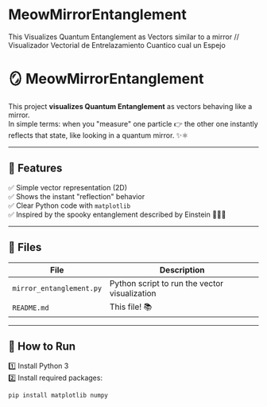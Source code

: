 # MeowMirrorEntanglement
This Visualizes Quantum Entanglement as Vectors similar to a mirror // Visualizador Vectorial de Entrelazamiento Cuantico cual un Espejo
# 🪞 MeowMirrorEntanglement

This project **visualizes Quantum Entanglement** as vectors behaving like a mirror.  
In simple terms: when you "measure" one particle 👉 the other one instantly reflects that state, like looking in a quantum mirror. ✨⚛️

---

## 📌 Features

✅ Simple vector representation (2D)  
✅ Shows the instant "reflection" behavior  
✅ Clear Python code with `matplotlib`  
✅ Inspired by the spooky entanglement described by Einstein 🧑‍🔬✨

---

## 📂 Files

| File | Description |
|------|--------------|
| `mirror_entanglement.py` | Python script to run the vector visualization |
| `README.md` | This file! 📚 |

---

## 🚀 How to Run

1️⃣ Install Python 3  
2️⃣ Install required packages:
```bash
pip install matplotlib numpy
